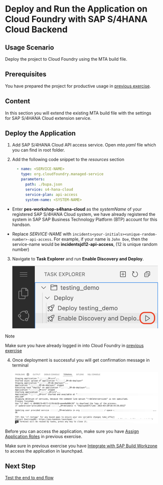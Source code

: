 # Deploy and Run the Application on Cloud Foundry with SAP S/4HANA Cloud Backend

## Usage Scenario

Deploy the project to Cloud Foundry using the MTA build file.

## Prerequisites

You have prepared the project for productive usage in [previous exercise]((./prep-for-prod.md)).

## Content

In this section you will extend the existing MTA build file with the settings for SAP S/4HANA Cloud extension service.

## Deploy the Application

1. Add SAP S/4HANA Cloud API access service. Open *mta.yaml* file which you can find in root folder.

2. Add the following code snippet to the *resources* section

    ```yaml
      - name: <SERVICE-NAME>
        type: org.cloudfoundry.managed-service  
        parameters:
          path: ./bupa.json
          service: s4-hana-cloud
          service-plan: api-access
          system-name: <SYSTEM-NAME>
    ```

- Enter **pes-workshop-s4hana-cloud** as the *systemName* of your registered SAP S/4HANA Cloud system, we have already registered the system in SAP SAP Business Technology Platform (BTP) account for this handson.

- Replace *SERVICE-NAME* with `incidents<your-initials><unique-random-number>-api-access`. For example, if your name is `John Doe`, then the service-name would be **incidentsjd12-api-access**, (12 is unique random number)

3. Navigate to **Task Explorer** and run **Enable Discovery and Deploy**.

    ![deploy-cf](../../images/deploy-cf/deploy_cf_enable.png)

> [!Note]
> Make sure you have already logged in into Cloud Foundry in [previous exercise](../deploy-cf.md#deploy-the-application)  

4. Once deployment is successful you will get confirmation message in terminal

   ![deploy-mtar-success](../../images/add-remote-service/deploy-to-cf/deploy_mtar_success.png)

Before you can access the application, make sure you have [Assign Application Roles](../deploy-cf.md#assign-the-user-roles) in previous exercise.

Make sure in previous exercise you have [Integrate with SAP Build Workzone](../integrate-workzone.md) to access the application in launchpad.

## Next Step

[Test the end to end flow](./test-the-app.md)